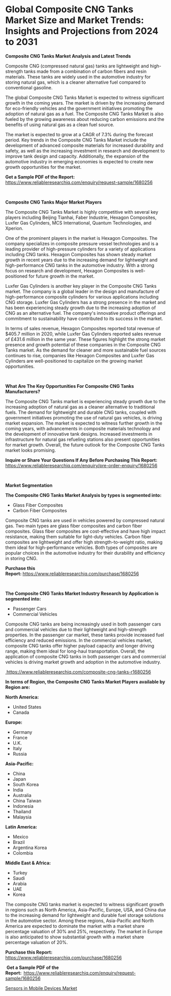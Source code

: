 <p><h1>Global Composite CNG Tanks Market Size and Market Trends: Insights and Projections from 2024 to 2031</h1></p><p><strong>Composite CNG Tanks Market Analysis and Latest Trends</strong></p>
<p><p>Composite CNG (compressed natural gas) tanks are lightweight and high-strength tanks made from a combination of carbon fibers and resin materials. These tanks are widely used in the automotive industry for storing natural gas, which is a cleaner alternative fuel compared to conventional gasoline. </p><p>The global Composite CNG Tanks Market is expected to witness significant growth in the coming years. The market is driven by the increasing demand for eco-friendly vehicles and the government initiatives promoting the adoption of natural gas as a fuel. The Composite CNG Tanks Market is also fueled by the growing awareness about reducing carbon emissions and the benefits of using natural gas as a clean fuel source.</p><p>The market is expected to grow at a CAGR of 7.3% during the forecast period. Key trends in the Composite CNG Tanks Market include the development of advanced composite materials for increased durability and safety, as well as the increasing investment in research and development to improve tank design and capacity. Additionally, the expansion of the automotive industry in emerging economies is expected to create new growth opportunities for the market.</p></p>
<p><strong>Get a Sample PDF of the Report:&nbsp;</strong> <a href="https://www.reliableresearchiq.com/enquiry/request-sample/1680256">https://www.reliableresearchiq.com/enquiry/request-sample/1680256</a></p>
<p>&nbsp;</p>
<p><strong>Composite CNG Tanks Major Market Players</strong></p>
<p><p>The Composite CNG Tanks Market is highly competitive with several key players including Beijing Tianhai, Faber Industrie, Hexagon Composites, Luxfer Gas Cylinders, MCS International, Quantum Technologies, and Xperion. </p><p>One of the prominent players in the market is Hexagon Composites. The company specializes in composite pressure vessel technologies and is a leading provider of high-pressure cylinders for a variety of applications including CNG tanks. Hexagon Composites has shown steady market growth in recent years due to the increasing demand for lightweight and high-performance CNG tanks in the automotive industry. With a strong focus on research and development, Hexagon Composites is well-positioned for future growth in the market.</p><p>Luxfer Gas Cylinders is another key player in the Composite CNG Tanks market. The company is a global leader in the design and manufacture of high-performance composite cylinders for various applications including CNG storage. Luxfer Gas Cylinders has a strong presence in the market and has been experiencing steady growth due to the increasing adoption of CNG as an alternative fuel. The company's innovative product offerings and commitment to sustainability have contributed to its success in the market.</p><p>In terms of sales revenue, Hexagon Composites reported total revenue of $405.7 million in 2020, while Luxfer Gas Cylinders reported sales revenue of £431.6 million in the same year. These figures highlight the strong market presence and growth potential of these companies in the Composite CNG Tanks market. As the demand for cleaner and more sustainable fuel sources continues to rise, companies like Hexagon Composites and Luxfer Gas Cylinders are well-positioned to capitalize on the growing market opportunities.</p></p>
<p>&nbsp;</p>
<p><strong>What Are The Key Opportunities For Composite CNG Tanks Manufacturers?</strong></p>
<p><p>The Composite CNG Tanks market is experiencing steady growth due to the increasing adoption of natural gas as a cleaner alternative to traditional fuels. The demand for lightweight and durable CNG tanks, coupled with government initiatives promoting the use of natural gas vehicles, is driving market expansion. The market is expected to witness further growth in the coming years, with advancements in composite materials technology and the development of innovative tank designs. Increased investments in infrastructure for natural gas refueling stations also present opportunities for market growth. Overall, the future outlook for the Composite CNG Tanks market looks promising.</p></p>
<p><strong>Inquire or Share Your Questions If Any Before Purchasing This Report:</strong> <a href="https://www.reliableresearchiq.com/enquiry/pre-order-enquiry/1680256">https://www.reliableresearchiq.com/enquiry/pre-order-enquiry/1680256</a></p>
<p>&nbsp;</p>
<p><strong>Market Segmentation</strong></p>
<p><strong>The Composite CNG Tanks Market Analysis by types is segmented into:</strong></p>
<p><ul><li>Glass Fiber Composites</li><li>Carbon Fiber Composites</li></ul></p>
<p><p>Composite CNG tanks are used in vehicles powered by compressed natural gas. Two main types are glass fiber composites and carbon fiber composites. Glass fiber composites are cost-effective and have high impact resistance, making them suitable for light-duty vehicles. Carbon fiber composites are lightweight and offer high strength-to-weight ratio, making them ideal for high-performance vehicles. Both types of composites are popular choices in the automotive industry for their durability and efficiency in storing CNG.</p></p>
<p><strong>Purchase this Report:&nbsp;</strong><a href="https://www.reliableresearchiq.com/purchase/1680256">https://www.reliableresearchiq.com/purchase/1680256</a></p>
<p>&nbsp;</p>
<p><strong>The Composite CNG Tanks Market Industry Research by Application is segmented into:</strong></p>
<p><ul><li>Passenger Cars</li><li>Commercial Vehicles</li></ul></p>
<p><p>Composite CNG tanks are being increasingly used in both passenger cars and commercial vehicles due to their lightweight and high-strength properties. In the passenger car market, these tanks provide increased fuel efficiency and reduced emissions. In the commercial vehicles market, composite CNG tanks offer higher payload capacity and longer driving range, making them ideal for long-haul transportation. Overall, the application of composite CNG tanks in both passenger cars and commercial vehicles is driving market growth and adoption in the automotive industry.</p></p>
<p><a href="https://www.reliableresearchiq.com/composite-cng-tanks-r1680256">&nbsp;https://www.reliableresearchiq.com/composite-cng-tanks-r1680256</a></p>
<p><strong>In terms of Region, the Composite CNG Tanks Market Players available by Region are:</strong></p>
<p>
    <p> <strong> North America: </strong>
        <ul>
            <li>United States</li>
            <li>Canada</li>
        </ul>
        </p> 
    <p> <strong> Europe: </strong>
        <ul>
            <li>Germany</li>
            <li>France</li>
            <li>U.K.</li>
            <li>Italy</li>
            <li>Russia</li>
        </ul>
        </p> 
    <p> <strong> Asia-Pacific: </strong>
        <ul>
            <li>China</li>
            <li>Japan</li>
            <li>South Korea</li>
            <li>India</li>
            <li>Australia</li>
            <li>China Taiwan</li>
            <li>Indonesia</li>
            <li>Thailand</li>
            <li>Malaysia</li>
        </ul>
        </p> 
    <p> <strong> Latin America: </strong>
        <ul>
            <li>Mexico</li>
            <li>Brazil</li>
            <li>Argentina Korea</li>
            <li>Colombia</li>
        </ul>
        </p> 
    <p> <strong> Middle East & Africa: </strong>
        <ul>
            <li>Turkey</li>
            <li>Saudi</li>
            <li>Arabia</li>
            <li>UAE</li>
            <li>Korea</li>
        </ul>
    </p>
    </p>
<p><p>The composite CNG tanks market is expected to witness significant growth in regions such as North America, Asia-Pacific, Europe, USA, and China due to the increasing demand for lightweight and durable fuel storage solutions in the automotive sector. Among these regions, Asia-Pacific and North America are expected to dominate the market with a market share percentage valuation of 30% and 25%, respectively. The market in Europe is also anticipated to show substantial growth with a market share percentage valuation of 20%.</p></p>
<p><strong>Purchase this Report: </strong><a href="https://www.reliableresearchiq.com/purchase/1680256">https://www.reliableresearchiq.com/purchase/1680256</a></p>
<p>&nbsp;<strong>Get a Sample PDF of the Report:&nbsp;&nbsp;</strong><a href="https://www.reliableresearchiq.com/enquiry/request-sample/1680256">https://www.reliableresearchiq.com/enquiry/request-sample/1680256</a></p>
<p><strong></strong></p>
<p><p><a href="https://github.com/joannesouthgate/Market-Research-Report-List-4/blob/main/sensors-in-mobile-devices-market.md">Sensors in Mobile Devices Market</a></p></p>